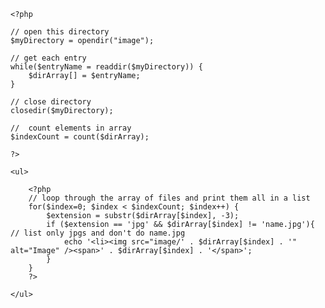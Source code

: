 <!doctype html>

<html>
	<head>
		<title>image</title>
		<style type="text/css">
			ul li {list-style: none; margin-bottom: 15px;}
			ul li img {display: block;}
			ul li span {display: block;}
		</style>
	</head>
	<body>

	<?php

	// open this directory 
	$myDirectory = opendir("image");

	// get each entry
	while($entryName = readdir($myDirectory)) {
		$dirArray[] = $entryName;
	}

	// close directory
	closedir($myDirectory);

	//	count elements in array
	$indexCount	= count($dirArray);

	?>

	<ul>

		<?php
		// loop through the array of files and print them all in a list
		for($index=0; $index < $indexCount; $index++) {
			$extension = substr($dirArray[$index], -3);
			if ($extension == 'jpg' && $dirArray[$index] != 'name.jpg'){ // list only jpgs and don't do name.jpg
				echo '<li><img src="image/' . $dirArray[$index] . '" alt="Image" /><span>' . $dirArray[$index] . '</span>';
			}	
		}
		?>

	</ul>	


</body>
</html>
